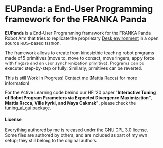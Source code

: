 # EUPanda: a End-User Programming framework for the FRANKA Panda

**EUPanda** is a End-User Programming framework for the FRANKA Panda Robot Arm that tries to replicate the proprietary
[Desk environment] in a open source ROS-based fashion.

The framework allows to create from kinestethic teaching robot programs made of 5 primitives (move to, move to contact,
move fingers, apply force with fingers and an user synchronization primitive). Programs can be executed step-by-step or
fully; Similarly, primitives can be reverted.

This is still Work In Progress! Contact me (Mattia Racca) for more information!

For the Active Learning code behind our HRI'20 paper **"Interactive Tuning of Robot Program Parameters via Expected
Divergence Maximization", Mattia Racca, Ville Kyrki, and Maya Cakmak"**, please check the [tuning_al_gui] package.

[tuning_al_gui]: https://github.com/MattiaRacca/tuning_al_gui
[Desk environment]: https://www.franka.de/capability

#### License
Everything authored by me is released under the GNU GPL 3.0 license. Some files are authored by others, and are included
as part of my own setup; they still belong to the original authors.
